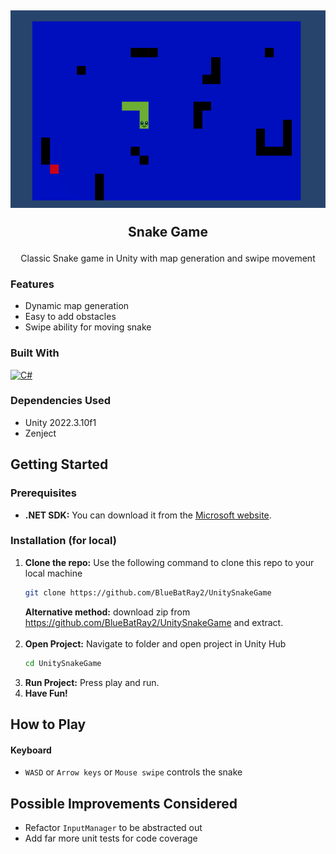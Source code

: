 <div style="text-align: center;">

<h2 align="center">

![Snake_Preview](SnakeUnityPreview.png)

Snake Game
</h2>

  <p style="text-align: center;">
    Classic Snake game in Unity with map generation and swipe movement
  </p>
</div>

### Features
* Dynamic map generation
* Easy to add obstacles
* Swipe ability for moving snake

### Built With
[![C#]][C#-url]

### Dependencies Used
* Unity 2022.3.10f1
* Zenject

<!-- GETTING STARTED -->
## Getting Started

### Prerequisites
* **.NET SDK:** You can download it from the [Microsoft website](https://dotnet.microsoft.com/download).

### Installation (for local)

1. **Clone the repo:** Use the following command to clone this repo to your local machine
   ```sh
   git clone https://github.com/BlueBatRay2/UnitySnakeGame
   ```
   **Alternative method:** download zip from https://github.com/BlueBatRay2/UnitySnakeGame and extract.
   <br/><br/>
2. **Open Project:** Navigate to folder and open project in Unity Hub
   ```sh
   cd UnitySnakeGame
   ```
3. **Run Project:** Press play and run.
4. **Have Fun!**

## How to Play

#### Keyboard
* `WASD` or `Arrow keys` or `Mouse swipe` controls the snake

[C#]: https://img.shields.io/badge/c%23-%23239120.svg?style=for-the-badge&logo=c-sharp&logoColor=white
[C#-url]: https://learn.microsoft.com/en-us/dotnet/csharp/

## Possible Improvements Considered

- Refactor `InputManager` to be abstracted out
- Add far more unit tests for code coverage


